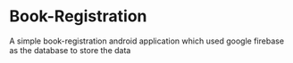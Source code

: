 # Book-Registration
A simple book-registration android application which used google firebase as the database to store the data
